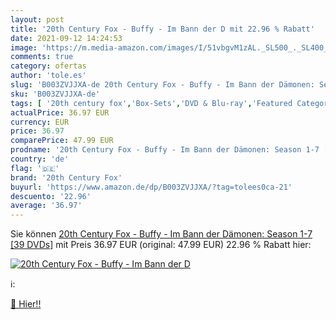 ```yaml
---
layout: post
title: '20th Century Fox - Buffy - Im Bann der D mit 22.96 % Rabatt'
date: 2021-09-12 14:24:53
image: 'https://m.media-amazon.com/images/I/51vbgvM1zAL._SL500_._SL400_.jpg'
comments: true
category: ofertas
author: 'tole.es'
slug: 'B003ZVJJXA-de 20th Century Fox - Buffy - Im Bann der Dämonen: Season 1-7...'
sku: 'B003ZVJJXA-de'
tags: [ '20th century fox','Box-Sets','DVD & Blu-ray','Featured Categories','Horror','Komödie & Unterhaltung','Science Fiction','Serien & TV-Produktionen', ]
actualPrice: 36.97 EUR
currency: EUR
price: 36.97
comparePrice: 47.99 EUR
prodname: '20th Century Fox - Buffy - Im Bann der Dämonen: Season 1-7 [39 DVDs]'
country: 'de'
flag: '🇩🇪'
brand: '20th Century Fox'
buyurl: 'https://www.amazon.de/dp/B003ZVJJXA/?tag=tolees0ca-21'
descuento: '22.96'
average: '36.97'
---
```


Sie können [20th Century Fox - Buffy - Im Bann der Dämonen: Season 1-7 [39 DVDs]](https://www.amazon.de/dp/B003ZVJJXA/?tag=tolees0ca-21) mit Preis 36.97 EUR (original: 47.99 EUR) 22.96 % Rabatt hier:

[![20th Century Fox - Buffy - Im Bann der D](https://m.media-amazon.com/images/I/51vbgvM1zAL._SL500_._SL400_.jpg)](https://www.amazon.de/dp/B003ZVJJXA/?tag=tolees0ca-21)

ℹ️:


[🛒 Hier!!](https://www.amazon.de/dp/B003ZVJJXA/?tag=tolees0ca-21)
